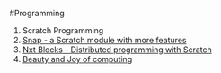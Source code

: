 #Programming

1. Scratch Programming 
2. [Snap - a Scratch module with more features](https://snap.berkeley.edu/index.html)
3. [Nxt Blocks - Distributed programming with Scratch](https://netsblox.org/)
4. [Beauty and Joy of computing](http://bjc.berkeley.edu/index.html)
